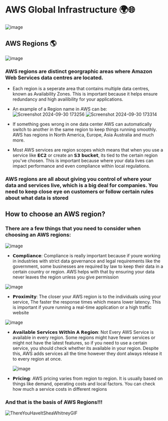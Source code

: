 # AWS Global Infrastructure 🌍🌐

![image](https://github.com/user-attachments/assets/9cdcf3fb-2570-42f2-b3fe-ff450e5ecf70)

## AWS Regions 🌎

![image](https://github.com/user-attachments/assets/cd4e77bb-00a5-4612-b8ce-8868d92dae0a)

### AWS regions are distinct georgraphic areas where Amazon Web Services data centres are located.

- Each region is a seperate area that contains multiple data centres, known as Availability Zones. This is important because it helps ensure redundancy and high availibility for your applications.

- An example of a Region name in AWS can be:
 ![Screenshot 2024-09-30 173256](https://github.com/user-attachments/assets/af66e43f-59ff-411e-9f7f-5940105cf951)
 ![Screenshot 2024-09-30 173314](https://github.com/user-attachments/assets/2b29457d-9637-4fc4-b2bd-89bc7122fb74)

- If something goes wrong in one data center AWS can automatically switch to another in the same region to keep things running smoothly. AWS has regions in North America, Europe, Asia Australia and much more.

- Most AWS services are region scopes which means that when you use a service like 𝗘𝗖𝟮 or create an 𝗦𝟯 𝗯𝘂𝗰𝗸𝗲𝘁, its tied to the certain region you've chosen. This is important because where your data lives can impact performance and even compliance within local regulations.

### AWS regions are all about giving you control of where your data and services live, which is a big deal for companies. You need to keep close eye on customers or follow certain rules about what data is stored 

## How to choose an AWS region? 

### There are a few things that you need to consider when choosing an AWS regions:

![image](https://github.com/user-attachments/assets/345bafc2-e36e-4260-a4c5-fd4ddee5a8e7)

- 𝗖𝗼𝗺𝗽𝗹𝗶𝗮𝗻𝗰𝗲: Compliance is really important because if youre working in industries with strict data governance and legal requirements like the government, some businesses are required by law to keep their data in a certain country or region. AWS helps with that by ensuring your data never leaves the region unless you give permission

![image](https://github.com/user-attachments/assets/b95be48f-64f8-4478-addb-a1d0748dcdc3)

- 𝗣𝗿𝗼𝘅𝗶𝗺𝗶𝘁𝘆: The closer your AWS region is to the individuals using your service, The faster the response times which means lower latency. This is important if youre running a real-time application or a high traffic website

 ![image](https://github.com/user-attachments/assets/5f923b35-d967-441f-ba07-cac3bc862ae8)

- 𝗔𝘃𝗮𝗶𝗹𝗮𝗯𝗹𝗲 𝗦𝗲𝗿𝘃𝗶𝗰𝗲𝘀 𝗪𝗶𝘁𝗵𝗶𝗻 𝗔 𝗥𝗲𝗴𝗶𝗼𝗻: Not Every AWS Service is available in every region. Some regions might have fewer services or might not have the latest features, so if you need to use a certain service, you should check whether its available in your region. Despite this, AWS adds services all the time however they dont always release it to every region at once.

  ![image](https://github.com/user-attachments/assets/446aea63-6641-4756-8036-51de4b7dae9b)

- 𝗣𝗿𝗶𝗰𝗶𝗻𝗴: AWS pricing varies from region to region. It is usually based on things like demand, operating costs and local factors. You can check how much a service costs in different regions

### And that is the basis of AWS Regions!!!

![ThereYouHaveItSheaWhitneyGIF](https://github.com/user-attachments/assets/954b5ca2-0737-457d-89ca-66b16030e1af)

